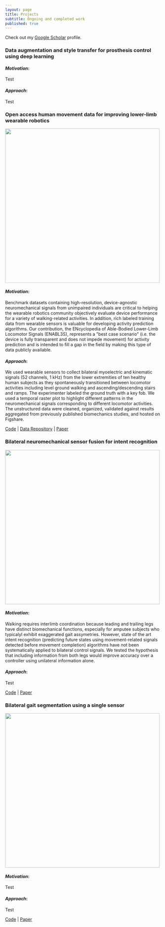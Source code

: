 ```yaml
---
layout: page
title: Projects
subtitle: Ongoing and completed work
published: true
---
```

Check out my [Google Scholar](https://scholar.google.com/citations?user=t1hINkMAAAAJ&hl=en) profile.

### **Data augmentation and style transfer for prosthesis control using deep learning** 

#### *Motivation*:
Test
#### *Approach*:
Test

### **Open access human movement data for improving lower-limb wearable robotics**
<img style="float: center;" src="http://blair-hu.github.io/img/OpenSourceDataset1.jpg" width="500">

#### *Motivation*: 
Benchmark datasets containing high-resolution, device-agnostic neuromechanical signals from unimpaired individuals are critical to helping the wearable robotics community objectively evaluate device performance for a variety of walking-related activities. In addition, rich labeled training data from wearable sensors is valuable for developing activity prediction algorithms. Our contribution, the ENcyclopedia of Able-Bodied Lower-Limb Locomotor Signals (ENABL3S), represents a "best case scenario" (i.e. the device is fully transparent and does not impede movement) for activity prediction and is intended to fill a gap in the field by making this type of data publicly available. 

#### *Approach*:
We used wearable sensors to collect bilateral myoelectric and kinematic signals (52 channels, 1 kHz) from the lower extremities of ten healthy human subjects as they spontaneously transitioned between locomotor activities including level ground walking and ascending/descending stairs and ramps. The experimenter labeled the ground truth with a key fob. We used a temporal raster plot to highlight different patterns in the neuromechanical signals corresponding to different locomotor activities. The unstructured data were cleaned, organized, validated against results aggregated from previously published biomechanics studies, and hosted on Figshare.

[Code](https://github.com/blair-hu/OS-Data) | [Data Repository](https://doi.org/10.6084/m9.figshare.5362627) | [Paper](http://blair-hu.github.io/files/BHu_OpenSourceDataset_Frontiers2018.pdf)

### **Bilateral neuromechanical sensor fusion for intent recognition**
<img style="float: center;" src="http://blair-hu.github.io/img/BilateralIntentRecognition1.png" width="500">

#### *Motivation*:
Walking requires interlimb coordination because leading and trailing legs have distinct biomechanical functions, especially for amputee subjects who typicalyl exhibit exaggerated gait assymetries. However, state of the art intent recognition (predicting future states using movement-related signals detected before movement completion) algorithms have not been systematically applied to bilateral control signals. We tested the hypothesis that including information from both legs would improve accuracy over a controller using unilateral information alone.

#### *Approach*:
Test 

[Code](https://github.com/blair-hu/Bilateral-IR) | [Paper](http://blair-hu.github.io/files/BHu_BilateralIntentRecognition_Frontiers2018.pdf)

### **Bilateral gait segmentation using a single sensor**
<img style="float: center;" src="http://blair-hu.github.io/img/BilateralGaitSegmentation2.png" width="500">

#### *Motivation*:
Test
#### *Approach*:
Test

[Code](https://github.com/blair-hu/Bilateral-GS) | [Paper](http://blair-hu.github.io/files/BHu_BilateralGaitSegmentation_BioRob2018.pdf)
